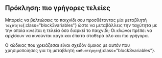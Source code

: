 ## Πρόκληση: πιο γρήγορες τελείες

Μπορείς να βελτιώσεις το παιχνίδι σου προσθέτοντας μία μεταβλητή `ταχύτητα`{:class="block3variables"} ώστε να μεταβάλλεις την ταχύτητα με την οποία κινείται η τελεία όσο διαρκεί το παιχνίδι; Οι κλώνοι πρέπει να αρχίσουν να κινούνται αργά και έπειτα σταθερά όλο και πιο γρήγορα.

Ο κώδικας που χρειάζεσαι είναι σχεδόν όμοιος με αυτόν που χρησιμοποίησες για τη μεταβλητή `καθυστέρηση`{:class="block3variables"}.